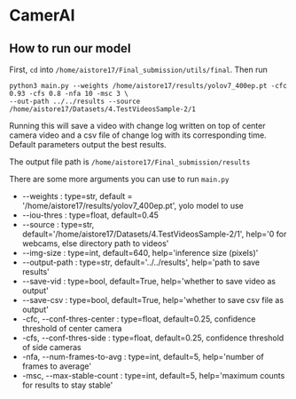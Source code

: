 # CamerAI
## How to run our model

First, `cd` into `/home/aistore17/Final_submission/utils/final`. Then run

    python3 main.py --weights /home/aistore17/results/yolov7_400ep.pt -cfc 0.93 -cfs 0.8 -nfa 10 -msc 3 \
    --out-path ../../results --source /home/aistore17/Datasets/4.TestVideosSample-2/1

Running this will save a video with change log written on top of center camera video
and a csv file of change log with its corresponding time. Default parameters output the
best results.

The output file path is `/home/aistore17/Final_submission/results`

There are some more arguments you can use to run `main.py`

* --weights : type=str, default = '/home/aistore17/results/yolov7_400ep.pt', yolo model to use
* --iou-thres : type=float, default=0.45
* --source : type=str, default='/home/aistore17/Datasets/4.TestVideosSample-2/1', help='0 for webcams, else directory path to videos'
* --img-size : type=int, default=640, help='inference size (pixels)'
* --output-path : type=str, default='../../results', help='path to save results'
* --save-vid : type=bool, default=True, help='whether to save video as output'
* --save-csv : type=bool, default=True, help='whether to save csv file as output'
* -cfc, --conf-thres-center : type=float, default=0.25, confidence threshold of center camera
* -cfs, --conf-thres-side : type=float, default=0.25, confidence threshold of side cameras
* -nfa, --num-frames-to-avg : type=int, default=5, help='number of frames to average'
* -msc, --max-stable-count : type=int, default=5, help='maximum counts for results to stay stable'
